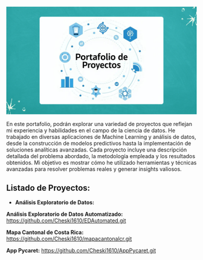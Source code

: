 ![Descripción de la imagen](./Imagenes/Portada.png)

En este portafolio, podrán explorar una variedad de proyectos que reflejan mi experiencia y habilidades en el campo de la ciencia de datos. He trabajado en diversas aplicaciones de Machine Learning y análisis de datos, desde la construcción de modelos predictivos hasta la implementación de soluciones analíticas avanzadas. Cada proyecto incluye una descripción detallada del problema abordado, la metodología empleada y los resultados obtenidos. Mi objetivo es mostrar cómo he utilizado herramientas y técnicas avanzadas para resolver problemas reales y generar insights valiosos.

## Listado de Proyectos:

- **Análisis Exploratorio de Datos:**

**Análisis Exploratorio de Datos Automatizado:** https://github.com/Cheski1610/EDAutomated.git

**Mapa Cantonal de Costa Rica:** https://github.com/Cheski1610/mapacantonalcr.git

**App Pycaret:** https://github.com/Cheski1610/AppPycaret.git
